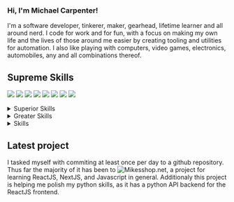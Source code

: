 ### Hi, I'm Michael Carpenter!
I'm a software developer, tinkerer, maker, gearhead, lifetime learner and all around nerd. I code for work and for fun, with a focus on making my own life and the lives of those around me easier by creating tooling and utilities for automation. I also like playing with computers, video games, electronics, automobiles, any and all combinations thereof. 

## Supreme Skills
![](https://img.shields.io/badge/Code-c-informational?style=flat&logo=c%2B%2B&logoColor=white&color=4AB197)
![](https://img.shields.io/badge/Code-c++-informational?style=flat&logo=c%2B%2B&logoColor=white&color=4AB197)
![](https://img.shields.io/badge/Code-python-informational?style=flat&logo=python&logoColor=white&color=4AB197)
![](https://img.shields.io/badge/Tools-AWS-informational?style=flat&logo=amazon%20aws&logoColor=white&color=4AB197)
![](https://img.shields.io/badge/Tools-GIT-informational?style=flat&logo=git&logoColor=white&color=4AB197)
![](https://img.shields.io/badge/Tools-Linux-informational?style=flat&logo=linux&logoColor=white&color=4AB197)
![](https://img.shields.io/badge/Lib-SqlAlchemy-informational?style=flat&logo=sqlite&logoColor=white&color=4AB197)
![](https://img.shields.io/badge/Cars-GM-informational?style=flat&logo=general%20motors&logoColor=white&color=4AB197)

<details>
<summary>Superior Skills</summary>

![](https://img.shields.io/badge/Tools-Docker-informational?style=flat&logo=docker&logoColor=white&color=4AB197)
![](https://img.shields.io/badge/Tools-VirtualBox-informational?style=flat&logo=virtualbox&logoColor=white&color=4AB197)
![](https://img.shields.io/badge/Code-Bash-informational?style=flat&logo=gnu%20bash&logoColor=white&color=4AB197)
![](https://img.shields.io/badge/Tools-Jenkins-informational?style=flat&logo=jenkins&logoColor=white&color=4AB197)
![](https://img.shields.io/badge/Lib-Flask-informational?style=flat&logo=sqlite&logoColor=white&color=4AB197)
  
</details>
<details>
<summary>Greater Skills</summary>

![](https://img.shields.io/badge/Code-c%23-informational?style=flat&logo=.net&logoColor=white&color=4AB197)
![](https://img.shields.io/badge/Code-Javascript-informational?style=flat&logo=javascript&logoColor=white&color=4AB197)
![](https://img.shields.io/badge/Lib-React-informational?style=flat&logo=react&logoColor=white&color=4AB197)
![](https://img.shields.io/badge/Lib-Next.JS-informational?style=flat&logo=next.js&logoColor=white&color=4AB197)
![](https://img.shields.io/badge/Code-php-informational?style=flat&logo=php&logoColor=white&color=4AB197)
![](https://img.shields.io/badge/Lib-Laravel-informational?style=flat&logo=laravel&logoColor=white&color=4AB197)
  
</details>

<details>
<summary>Skills</summary>
  
![](https://img.shields.io/badge/Lib-Django-informational?style=flat&logo=django&logoColor=white&color=4AB197)
![](https://img.shields.io/badge/Code-Racket-informational?style=flat&logo=racket&logoColor=white&color=4AB197)
  
</details>

## Latest project
I tasked myself with commiting at least once per day to a github repository. Thus far the majority of it has been to ![Mikesshop.net](https://github.com/malcom2073/mikesshop.net), a project for learning ReactJS, NextJS, and Javascript in general. Additionaly this project is helping me polish my python skills, as it has a python API backend for the ReactJS frontend.

